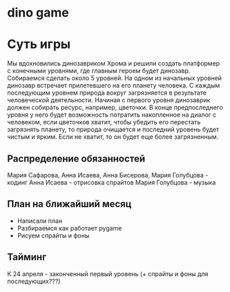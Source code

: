 # dino game

# Суть игры

Мы вдохновились динозавриком Хрома и решили создать платформер с конечными уровнями, где главным героем будет динозавр. Собираемся сделать около 5 уровней. На одном из начальных уровней динозавр встречает прилетевшего на его планету человека. С каждым последующим уровнем природа вокруг загрязняется в результате человеческой деятельности. Начиная с первого уровня динозаврик должен собирать ресурс, например, цветочки. В конце предпоследнего уровня у него будет возможность потратить накопленное на диалог с человеком, если цветочков хватит, чтобы убедить его перестать загрязнять планету, то природа очищается и последний уровень будет чистым и ярким. Если не хватит, то он будет еще более загрязненным.

## Распределение обязанностей

Мария Сафарова, Анна Исаева, Анна Бисерова, Мария Голубцова - кодинг
Анна Исаева - отрисовка спрайтов
Мария Голубцова - музыка

## План на ближайший месяц
* Написали план
* Разбираемся как работает pygame
* Рисуем спрайты и фоны

## Тайминг

К 24 апреля - законченный первый уровень (+ спрайты и фоны для последующих???)

